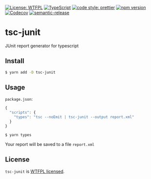 [![License: WTFPL](https://img.shields.io/badge/License-WTFPL-brightgreen.svg)](http://www.wtfpl.net/about/)
[![TypeScript](https://img.shields.io/badge/%3C%2F%3E-TypeScript-%230074c1.svg)](http://www.typescriptlang.org/)
[![code style: prettier](https://img.shields.io/badge/code_style-prettier-f8bc45.svg)](https://github.com/prettier/prettier)
[![npm version](https://badge.fury.io/js/tsc-junit.svg)](https://www.npmjs.com/package/tsc-junit)
[![Codecov](https://img.shields.io/codecov/c/github/iam-medvedev/tsc-junit)](https://codecov.io/gh/iam-medvedev/tsc-junit)
[![semantic-release](https://img.shields.io/badge/%20%20%F0%9F%93%A6%F0%9F%9A%80-semantic--release-e10079.svg)](https://github.com/semantic-release/semantic-release)

# tsc-junit

JUnit report generator for typescript

## Install

```bash
$ yarn add -D tsc-junit
```

## Usage

`package.json`:

```ts
{
  "scripts": {
    "types": "tsc --noEmit | tsc-junit --output report.xml"
  }
}
```

```bash
$ yarn types
```

Your report will be saved to a file `report.xml`

## License

`tsc-junit` is [WTFPL licensed](./LICENSE).
